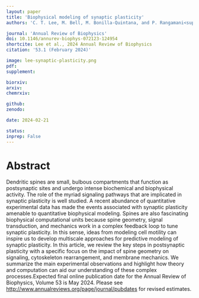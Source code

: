 ```yaml
---
layout: paper
title: 'Biophysical modeling of synaptic plasticity'
authors: 'C. T. Lee, M. Bell, M. Bonilla-Quintana, and P. Rangamani<sup>$</sup>'

journal: 'Annual Review of Biophysics'
doi: 10.1146/annurev-biophys-072123-124954
shortcite: Lee et al., 2024 Annual Review of Biophysics
citation: '53.1 (February 2024)'

image: lee-synaptic-plasticity.png
pdf: 
supplement: 

biorxiv: 
arxiv: 
chemrxiv: 

github: 
zenodo: 

date: 2024-02-21

status: 
inprep: False
---
```


# Abstract

Dendritic spines are small, bulbous compartments that function as postsynaptic sites and undergo intense biochemical and biophysical activity. The role of the myriad signaling pathways that are implicated in synaptic plasticity is well studied. A recent abundance of quantitative experimental data has made the events associated with synaptic plasticity amenable to quantitative biophysical modeling. Spines are also fascinating biophysical computational units because spine geometry, signal transduction, and mechanics work in a complex feedback loop to tune synaptic plasticity. In this sense, ideas from modeling cell motility can inspire us to develop multiscale approaches for predictive modeling of synaptic plasticity. In this article, we review the key steps in postsynaptic plasticity with a specific focus on the impact of spine geometry on signaling, cytoskeleton rearrangement, and membrane mechanics. We summarize the main experimental observations and highlight how theory and computation can aid our understanding of these complex processes.Expected final online publication date for the Annual Review of Biophysics, Volume 53 is May 2024. Please see http://www.annualreviews.org/page/journal/pubdates for revised estimates.
